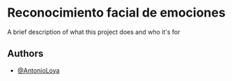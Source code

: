 
# Reconocimiento facial de emociones

A brief description of what this project does and who it's for


## Authors

- [@AntonioLoya](https://github.com/AntonioLoya)

